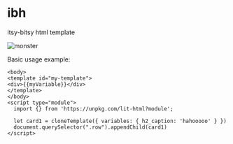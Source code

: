 # ibh
itsy-bitsy html template

![monster](https://user-images.githubusercontent.com/5373500/209004813-5e598cda-ef08-4fba-b82c-552d226c3566.png)

Basic usage example:

```
<body>
<template id="my-template">
<div>{{myVariable}}</div>
</template>
</body>
<script type="module">
  import {} from 'https://unpkg.com/lit-html?module';
  
  let card1 = cloneTemplate({ variables: { h2_caption: 'hahooooo' } })
  document.querySelector(".row").appendChild(card1)
</script>
```
